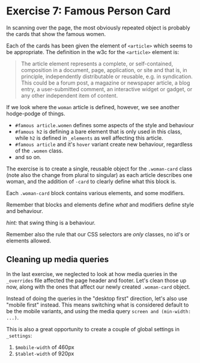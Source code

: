 # Exercise 7: Famous Person Card

In scanning over the page, the most obviously repeated object
is probably the cards that show the famous women.

Each of the cards has been given the element of `<article>` which seems to
be appropriate. The definition in the w3c for the `<article>` element is:

> The article element represents a complete, or self-contained, composition in a document, page, application, or site and that is, in principle, independently distributable or reusable, e.g. in syndication. This could be a forum post, a magazine or newspaper article, a blog entry, a user-submitted comment, an interactive widget or gadget, or any other independent item of content.

If we look where the `woman` article is defined, however, we see another hodge-podge
of things.

* `#famous article.women` defines some aspects of the style and behaviour
* `#famous h2` is defining a bare element that is only used in this class,
  while `h2` is defined in `_elements` as well affecting this article.
* `#famous article` and it's `hover` variant create new behaviour, 
  regardless of the `.women` class.
* and so on.

The exercise is to create a single, reusable object for the `.woman-card` class
(note also the change from plural to singular) as each article describes
one woman, and the addition of `-card` to clearly define what this block is.

Each `.woman-card` block contains various elements, and some modifiers.

Remember that blocks and elements define *what* and modifiers define
style and behaviour.

*hint:* that swing thing is a behaviour.

Remember also the rule that our CSS selectors are *only* classes, no id's or elements allowed.

## Cleaning up media queries

In the last exercise, we neglected to look at how media queries in the `_overrides` file
affected the page header and footer. Let's clean those up now, along with the ones that affect
our newly created `.woman-card` object.

Instead of doing the queries in the "desktop first" direction, let's also use "mobile first" instead.
This means switching what is considered default to be the mobile variants, and using the
media query `screen and (min-width: ...)`.

This is also a great opportunity to create a couple of global settings in `_settings`:

1. `$mobile-width` of 460px
2. `$tablet-width` of 920px
